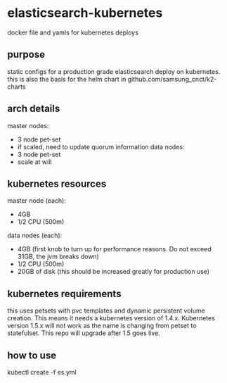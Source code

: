 # elasticsearch-kubernetes
docker file and yamls for kubernetes deploys

##  purpose
static configs for a production grade elasticsearch deploy on kubernetes. this 
is also the basis for the helm chart in github.com/samsung_cnct/k2-charts

## arch details
master nodes:
 - 3 node pet-set
 - if scaled, need to update quorum information
data nodes:
 - 3 node pet-set
 - scale at will

## kubernetes resources
master node (each):
 - 4GB
 - 1/2 CPU (500m)

data nodes (each):
 - 4GB  (first knob to turn up for performance reasons.  Do not exceed 31GB, the jvm breaks down)
 - 1/2 CPU (500m)
 - 20GB of disk (this should be increased greatly for production use)

## kubernetes requirements
this uses petsets with pvc templates and dynamic persistent volume creation.  This means it needs
a kubernetes version of 1.4.x.  Kubernetes version 1.5.x will not work as the name is changing from
petset to statefulset.  This repo will upgrade after 1.5 goes live.

## how to use
kubectl create -f es.yml